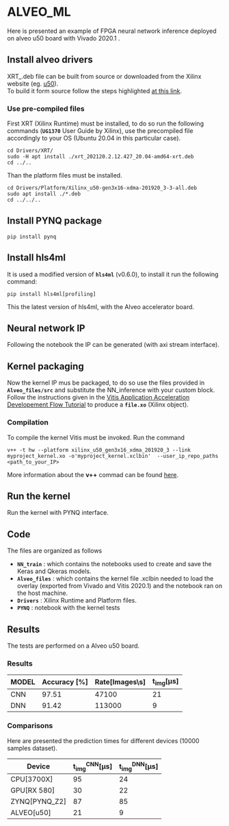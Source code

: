# ALVEO_ML

Here is presented an example of FPGA neural network inference deployed on alveo u50 board with Vivado 2020.1 .  

## Install alveo drivers

XRT_<version>.deb file can be built from source or downloaded from the Xilinx website (eg. [u50](https://www.xilinx.com/products/boards-and-kits/alveo/u50.html#gettingStarted)).  
To build it form source follow the steps highlighted [at this link](https://xilinx.github.io/XRT/master/html/build.html).  

### Use pre-compiled files

First XRT (Xilinx Runtime) must be installed, to do so run the following commands (**`UG1370`** User Guide by Xilinx), use the precompiled file accordingly to your OS (Ubuntu 20.04 in this particular case).  
```
cd Drivers/XRT/  
sudo -H apt install ./xrt_202120.2.12.427_20.04-amd64-xrt.deb  
cd ../..
```
Than the platform files must be installed.  
```
cd Drivers/Platform/Xilinx_u50-gen3x16-xdma-201920_3-3-all.deb  
sudo apt install ./*.deb  
cd ../../..  
```

## Install PYNQ package

```
pip install pynq
```


## Install hls4ml
It is used a modified version of **`hls4ml`** (v0.6.0), to install it run the following command:  
```
pip install hls4ml[profiling]
```
This the latest version of hls4ml, with the Alveo accelerator board. 

## Neural network IP
Following the notebook the IP can be generated (with axi stream interface).  

## Kernel packaging
Now the kernel IP mus be packaged, to do so use the files provided in **`Alveo_files/src`** and substitute the NN_inference with your custom block.  
Follow the instructions given in the [Vitis Application Acceleration Developement Flow Tutorial](https://xilinx.github.io/Vitis-Tutorials/2020-1/docs/getting-started-rtl-kernels/package_ip.html) to produce a **`file.xo`** (Xilinx object).  

### Compilation
To compile the kernel Vitis must be invoked. Run the command  
```
v++ -t hw --platform xilinx_u50_gen3x16_xdma_201920_3 --link myproject_kernel.xo -o'myproject_kernel.xclbin'  --user_ip_repo_paths <path_to_your_IP>
```
More information about the **v++** commad can be found [here](https://www.xilinx.com/html_docs/xilinx2021_1/vitis_doc/vitiscommandcompiler.html?hl=config%2Cfile).

## Run the kernel  
Run the kernel with PYNQ interface.

## Code
The files are organized as follows
- **`NN_train`**  : which contains the notebooks used to create and save the Keras and Qkeras models.
- **`Alveo_files`** : which contains the kernel file .xclbin needed to load the overlay (exported from Vivado and Vitis 2020.1) and the notebook ran on the host machine.   
- **`Drivers`** : Xilinx Runtime and Platform files.  
- **`PYNQ`** : notebook with the kernel tests


## Results

The tests are performed on a Alveo u50 board.  

### Results
  
|MODEL              |Accuracy [\%]|Rate[Images\s]|t<sub>img</sub>[&#956;s]|
|-------------------|-------------|--------------|------------------------|
|CNN                |97.51        |47100         |21                      |
|DNN                |91.42        |113000        |9                       |
  
### Comparisons
  
Here are presented the prediction times for different devices (10000 samples dataset).

|Device             |t<sub>img</sub><sup>CNN</sup>[&#956;s]|t<sub>img</sub><sup>DNN</sup>[&#956;s]|
|-------------------|--------------------------------------|--------------------------------------|
|CPU[3700X]         |95                                    |24                                    |
|GPU[RX 580]        |30                                    |22                                    |
|ZYNQ[PYNQ_Z2]      |87                                    |85                                    |
|ALVEO[u50]         |21                                    |9                                     |

